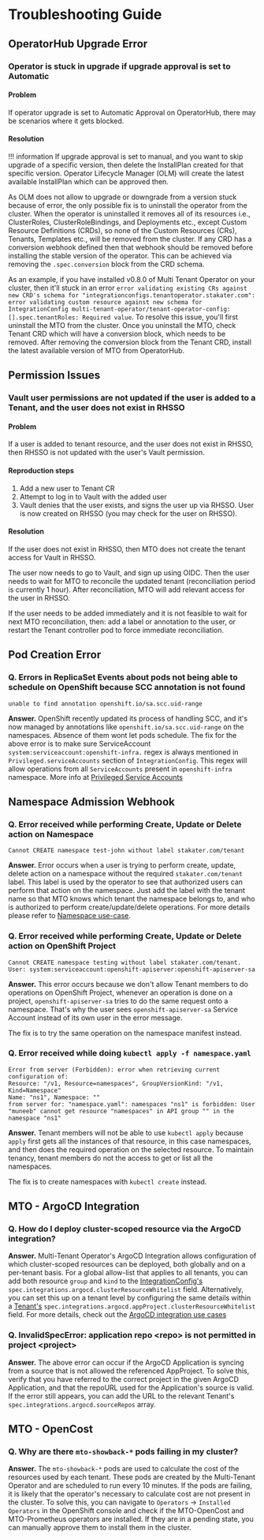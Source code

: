 # Troubleshooting Guide

## OperatorHub Upgrade Error

### Operator is stuck in upgrade if upgrade approval is set to Automatic

#### Problem

If operator upgrade is set to Automatic Approval on OperatorHub, there may be scenarios where it gets blocked.

#### Resolution

!!! information
        If upgrade approval is set to manual, and you want to skip upgrade of a specific version, then delete the InstallPlan created for that specific version. Operator Lifecycle Manager (OLM) will create the latest available InstallPlan which can be approved then.

As OLM does not allow to upgrade or downgrade from a version stuck because of error, the only possible fix is to uninstall the operator from the cluster.
When the operator is uninstalled it removes all of its resources i.e., ClusterRoles, ClusterRoleBindings, and Deployments etc., except Custom Resource Definitions (CRDs), so none of the Custom Resources (CRs), Tenants, Templates etc., will be removed from the cluster.
If any CRD has a conversion webhook defined then that webhook should be removed before installing the stable version of the operator. This can be achieved via removing the `.spec.conversion` block from the CRD schema.

As an example, if you have installed v0.8.0 of Multi Tenant Operator on your cluster, then it'll stuck in an error `error validating existing CRs against new CRD's schema for "integrationconfigs.tenantoperator.stakater.com": error validating custom resource against new schema for IntegrationConfig multi-tenant-operator/tenant-operator-config: [].spec.tenantRoles: Required value`. To resolve this issue, you'll first uninstall the MTO from the cluster. Once you uninstall the MTO, check Tenant CRD which will have a conversion block, which needs to be removed. After removing the conversion block from the Tenant CRD, install the latest available version of MTO from OperatorHub.

## Permission Issues

### Vault user permissions are not updated if the user is added to a Tenant, and the user does not exist in RHSSO

#### Problem

If a user is added to tenant resource, and the user does not exist in RHSSO, then RHSSO is not updated with the user's Vault permission.

#### Reproduction steps

1. Add a new user to Tenant CR
1. Attempt to log in to Vault with the added user
1. Vault denies that the user exists, and signs the user up via RHSSO. User is now created on RHSSO (you may check for the user on RHSSO).

#### Resolution

If the user does not exist in RHSSO, then MTO does not create the tenant access for Vault in RHSSO.

The user now needs to go to Vault, and sign up using OIDC. Then the user needs to wait for MTO to reconcile the updated tenant (reconciliation period is currently 1 hour). After reconciliation, MTO will add relevant access for the user in RHSSO.

If the user needs to be added immediately and it is not feasible to wait for next MTO reconciliation, then: add a label or annotation to the user, or restart the Tenant controller pod to force immediate reconciliation.

## Pod Creation Error

### Q. Errors in ReplicaSet Events about pods not being able to schedule on OpenShift because SCC annotation is not found

```terminal
unable to find annotation openshift.io/sa.scc.uid-range
```

**Answer.** OpenShift recently updated its process of handling SCC, and it's now managed by annotations like `openshift.io/sa.scc.uid-range` on the namespaces. Absence  of them wont let pods schedule. The fix for the above error is to make sure ServiceAccount `system:serviceaccount:openshift-infra.` regex is always mentioned in `Privileged.serviceAccounts` section of `IntegrationConfig`. This regex will allow operations from all `ServiceAccounts` present in `openshift-infra` namespace. More info at [Privileged Service Accounts](./kubernetes-resources/integration-config.md#privileged)

## Namespace Admission Webhook

### Q. Error received while performing Create, Update or Delete action on Namespace

```terminal
Cannot CREATE namespace test-john without label stakater.com/tenant
```

**Answer.** Error occurs when a user is trying to perform create, update, delete action on a namespace without the required `stakater.com/tenant` label. This label is used by the operator to see that authorized users can perform that action on the namespace. Just add the label with the tenant name so that MTO knows which tenant the namespace belongs to, and who is authorized to perform create/update/delete operations. For more details please refer to [Namespace use-case](./kubernetes-resources/tenant/create-namespaces.md).

### Q. Error received while performing Create, Update or Delete action on OpenShift Project

```terminal
Cannot CREATE namespace testing without label stakater.com/tenant. User: system:serviceaccount:openshift-apiserver:openshift-apiserver-sa
```

**Answer.** This error occurs because we don't allow Tenant members to do operations on OpenShift Project, whenever an operation is done on a project, `openshift-apiserver-sa` tries to do the same request onto a namespace. That's why the user sees `openshift-apiserver-sa` Service Account instead of its own user in the error message.

The fix is to try the same operation on the namespace manifest instead.

### Q. Error received while doing `kubectl apply -f namespace.yaml`

```terminal
Error from server (Forbidden): error when retrieving current configuration of:
Resource: "/v1, Resource=namespaces", GroupVersionKind: "/v1, Kind=Namespace"
Name: "ns1", Namespace: ""
from server for: "namespace.yaml": namespaces "ns1" is forbidden: User "muneeb" cannot get resource "namespaces" in API group "" in the namespace "ns1"
```

**Answer.** Tenant members will not be able to use `kubectl apply` because `apply` first gets all the instances of that resource, in this case namespaces, and then does the required operation on the selected resource. To maintain tenancy, tenant members do not the access to get or list all the namespaces.

The fix is to create namespaces with `kubectl create` instead.

## MTO - ArgoCD Integration

### Q. How do I deploy cluster-scoped resource via the ArgoCD integration?

**Answer.** Multi-Tenant Operator's ArgoCD Integration allows configuration of which cluster-scoped resources can be deployed, both globally and on a per-tenant basis. For a global allow-list that applies to all tenants, you can add both resource `group` and  `kind` to the [IntegrationConfig's](./kubernetes-resources/integration-config.md#argocd) `spec.integrations.argocd.clusterResourceWhitelist` field. Alternatively, you can set this up on a tenant level by configuring the same details within a [Tenant's](./kubernetes-resources/tenant/tenant-overview.md) `spec.integrations.argocd.appProject.clusterResourceWhitelist` field. For more details, check out the [ArgoCD integration use cases](./integrations/argocd.md##allowing-argocd-to-sync-certain-cluster-wide-resources)

### Q. InvalidSpecError: application repo \<repo\> is not permitted in project \<project\>

**Answer.** The above error can occur if the ArgoCD Application is syncing from a source that is not allowed the referenced AppProject. To solve this, verify that you have referred to the correct project in the given ArgoCD Application, and that the repoURL used for the Application's source is valid. If the error still appears, you can add the URL to the relevant Tenant's `spec.integrations.argocd.sourceRepos` array.

## MTO - OpenCost

### Q. Why are there `mto-showback-*` pods failing in my cluster?

**Answer.** The `mto-showback-*` pods are used to calculate the cost of the resources used by each tenant. These pods are created by the Multi-Tenant Operator and are scheduled to run every 10 minutes. If the pods are failing, it is likely that the operator's necessary to calculate cost are not present in the cluster. To solve this, you can navigate to `Operators` -> `Installed Operators` in the OpenShift console and check if the MTO-OpenCost and MTO-Prometheus operators are installed. If they are in a pending state, you can manually approve them to install them in the cluster.
